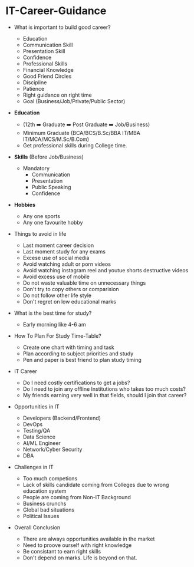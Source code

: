 # IT-Career-Guidance

- What is important to build good career?
    - Education
    - Communication Skill
    - Presentation Skill
    - Confidence
    - Professional Skills
    - Financial Knowledge
    - Good Friend Circles
    - Discipline
    - Patience
    - Right guidance on right time
    - Goal (Business/Job/Private/Public Sector)

- **Education** 
    - (12th :arrow_right: Graduate :arrow_right: Post Graduate :arrow_right: Job/Business)
    - Minimum Graduate (BCA/BCS/B.Sc/BBA IT/MBA IT/MCA/MCS/M.Sc/B.Com)
    - Get professional skills during College time.

- **Skills** (Before Job/Business)
    - Mandatory
        - Communication
        - Presentation
        - Public Speaking
        - Confidence

- **Hobbies**
    - Any one sports
    - Any one favourite hobby 

- Things to avoid in life
    - Last moment career decision
    - Last moment study for any exams
    - Excese use of social media
    - Avoid watching adult or porn videos 
    - Avoid watching instagram reel and youtue shorts destructive videos
    - Avoid excess use of mobile 
    - Do not waste valuable time on unnecessary things
    - Don't try to copy others or comparision
    - Do not follow other life style
    - Don't regret on low educational marks

- What is the best time for study?
    - Early morning like 4-6 am    

- How To Plan For Study Time-Table?
    - Create one chart with timing and task
    - Plan according to subject priorities and study
    - Pen and paper is best friend to plan study timing

- IT Career
    - Do I need costly certifications to get a jobs?
    - Do I need to join any offline Institutions who takes too much costs?
    - My friends earning very well in that fields, should I join that career?

- Opportunities in IT
    - Developers (Backend/Frontend)
    - DevOps
    - Testing/QA
    - Data Science
    - AI/ML Engineer
    - Network/Cyber Security
    - DBA

- Challenges in IT
    - Too much competions
    - Lack of skills candidate coming from Colleges due to wrong education system
    - People are coming from Non-IT Background
    - Business crunchs
    - Global bad situations
    - Political Issues

- Overall Conclusion
    - There are always opportunities available in the market
    - Need to proove ourself with right knowledge
    - Be consistant to earn right skills
    - Don't depend on marks. Life is beyond on that.                         
    